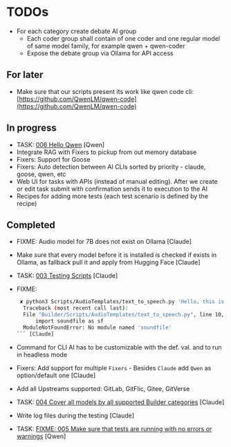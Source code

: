 # TODOs

- For each category create debate AI group
  - Each coder group shall contain of one coder and one regular model of same model family, for example qwen + qwen-coder
  - Expose the debate group via Ollama for API access

## For later

- Make sure that our scripts present its work like qwen code cli: [https://github.com/QwenLM/qwen-code](https://github.com/QwenLM/qwen-code)

## In progress

- TASK: [006 Hello Qwen](../AITasks/Tasks/006%20Hello%20Qwen/TASK.md) [Qwen]
- Integrate RAG with Fixers to pickup from out memory database
- Fixers: Support for Goose
- Fixers: Auto detection between AI CLIs sorted by priority - claude, goose, qwen, etc
- Web UI for tasks with APIs (instead of manual editing). After we create or edit task submit with confirmation sends it to execution to the AI
- Recipes for adding more tests (each test scenario is defined by the recipe)

## Completed

- FIXME: Audio model for 7B does not exist on Ollama [Claude]
- Make sure that every model before it is installed is checked if exists in Ollama, as fallback pull it and apply from Hugging Face [Claude]
- TASK: [003 Testing Scripts](../AITasks/Tasks/003%20Testing%20Scripts/TASK.md) [Claude]
- FIXME:

  ```bash
   ✘ python3 Scripts/AudioTemplates/text_to_speech.py 'Hello, this is a test'
    Traceback (most recent call last):
    File "Builder/Scripts/AudioTemplates/text_to_speech.py", line 10, in <module>
        import soundfile as sf
    ModuleNotFoundError: No module named 'soundfile'
  ``` [Claude]
- Command for CLI AI has to be customizable with the def. val. and to run in headless mode
- Fixers: Add support for multiple `Fixers` - Besides `Claude` add `Qwen` as option/default one [Claude]
- Add all Upstreams supported: GitLab, GitFlic, Gitee, GitVerse
- TASK: [004 Cover all models by all supported Builder categories](../AITasks/Tasks/004%20Cover%20all%20models%20by%20all%20supported%20Builder%20categories/TASK.md) [Claude]
- Write log files during the testing [Claude]
- TASK: [FIXME: 005 Make sure that tests are running with no errors or warnings](../AITasks/Tasks/005%20Fix%20errors%20produced%20during%20the%20tests%20execution/TASK.md) [Qwen]
